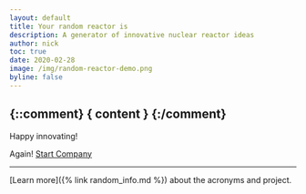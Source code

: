 ```yaml
---
layout: default
title: Your random reactor is
description: A generator of innovative nuclear reactor ideas
author: nick
toc: true
date: 2020-02-28
image: /img/random-reactor-demo.png
byline: false
---
```

<div class="row">
<div class="col-md-8" markdown="1">


<h2>
{::comment} { content } {:/comment}
</h2>

Happy innovating!


<a onClick="history.go(0);" class="btn btn-success m-2" role="button"> 
    <i class="fas fa-dice"></i> Again!
</a>
<a 
    href="https://onestop.delaware.gov/Start_Account" class="btn btn-success m-2" role="button"> 
<i class="fas fa-hand-holding-usd"></i>
Start Company
</a>


<hr/>

[Learn more]({% link random_info.md %}) about the acronyms and project.


</div>
</div>

